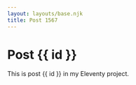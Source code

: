 ```yaml
---
layout: layouts/base.njk
title: Post 1567
---
```


# Post {{ id }}

This is post {{ id }} in my Eleventy project.
